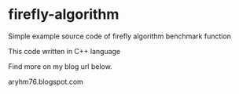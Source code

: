 # firefly-algorithm

Simple example source code of firefly algorithm benchmark function

This code written in C++ language

Find more on my blog url below.

aryhm76.blogspot.com
